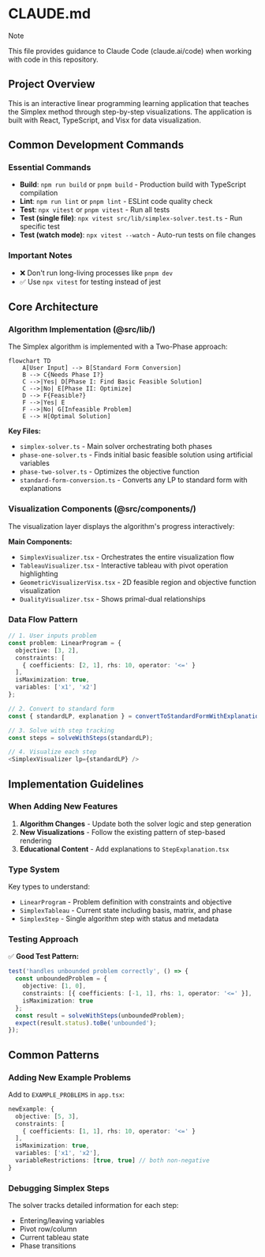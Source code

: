 # CLAUDE.md

> [!NOTE]
> This file provides guidance to Claude Code (claude.ai/code) when working with code in this repository.

## Project Overview

This is an interactive linear programming learning application that teaches the Simplex method through step-by-step visualizations. The application is built with React, TypeScript, and Visx for data visualization.

## Common Development Commands

### Essential Commands
- **Build**: `npm run build` or `pnpm build` - Production build with TypeScript compilation
- **Lint**: `npm run lint` or `pnpm lint` - ESLint code quality check
- **Test**: `npx vitest` or `pnpm vitest` - Run all tests
- **Test (single file)**: `npx vitest src/lib/simplex-solver.test.ts` - Run specific test
- **Test (watch mode)**: `npx vitest --watch` - Auto-run tests on file changes

### Important Notes
- ❌ Don't run long-living processes like `pnpm dev` 
- ✅ Use `npx vitest` for testing instead of jest

## Core Architecture

### Algorithm Implementation (@src/lib/)

The Simplex algorithm is implemented with a Two-Phase approach:

```mermaid
flowchart TD
    A[User Input] --> B[Standard Form Conversion]
    B --> C{Needs Phase I?}
    C -->|Yes| D[Phase I: Find Basic Feasible Solution]
    C -->|No| E[Phase II: Optimize]
    D --> F{Feasible?}
    F -->|Yes| E
    F -->|No| G[Infeasible Problem]
    E --> H[Optimal Solution]
```

**Key Files:**
- `simplex-solver.ts` - Main solver orchestrating both phases
- `phase-one-solver.ts` - Finds initial basic feasible solution using artificial variables
- `phase-two-solver.ts` - Optimizes the objective function
- `standard-form-conversion.ts` - Converts any LP to standard form with explanations

### Visualization Components (@src/components/)

The visualization layer displays the algorithm's progress interactively:

**Main Components:**
- `SimplexVisualizer.tsx` - Orchestrates the entire visualization flow
- `TableauVisualizer.tsx` - Interactive tableau with pivot operation highlighting
- `GeometricVisualizerVisx.tsx` - 2D feasible region and objective function visualization
- `DualityVisualizer.tsx` - Shows primal-dual relationships

### Data Flow Pattern

```typescript
// 1. User inputs problem
const problem: LinearProgram = {
  objective: [3, 2],
  constraints: [
    { coefficients: [2, 1], rhs: 10, operator: '<=' }
  ],
  isMaximization: true,
  variables: ['x1', 'x2']
};

// 2. Convert to standard form
const { standardLP, explanation } = convertToStandardFormWithExplanation(problem);

// 3. Solve with step tracking
const steps = solveWithSteps(standardLP);

// 4. Visualize each step
<SimplexVisualizer lp={standardLP} />
```

## Implementation Guidelines

### When Adding New Features

1. **Algorithm Changes** - Update both the solver logic and step generation
2. **New Visualizations** - Follow the existing pattern of step-based rendering
3. **Educational Content** - Add explanations to `StepExplanation.tsx`

### Type System

Key types to understand:
- `LinearProgram` - Problem definition with constraints and objective
- `SimplexTableau` - Current state including basis, matrix, and phase
- `SimplexStep` - Single algorithm step with status and metadata

### Testing Approach

✅ **Good Test Pattern:**
```typescript
test('handles unbounded problem correctly', () => {
  const unboundedProblem = {
    objective: [1, 0],
    constraints: [{ coefficients: [-1, 1], rhs: 1, operator: '<=' }],
    isMaximization: true
  };
  const result = solveWithSteps(unboundedProblem);
  expect(result.status).toBe('unbounded');
});
```

## Common Patterns

### Adding New Example Problems

Add to `EXAMPLE_PROBLEMS` in `app.tsx`:
```typescript
newExample: {
  objective: [5, 3],
  constraints: [
    { coefficients: [1, 1], rhs: 10, operator: '<=' }
  ],
  isMaximization: true,
  variables: ['x1', 'x2'],
  variableRestrictions: [true, true] // both non-negative
}
```

### Debugging Simplex Steps

The solver tracks detailed information for each step:
- Entering/leaving variables
- Pivot row/column
- Current tableau state
- Phase transitions

